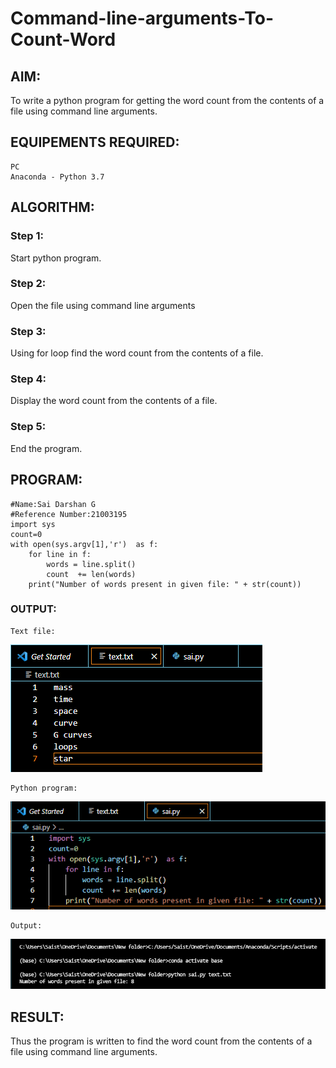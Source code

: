 # Command-line-arguments-To-Count-Word
## AIM:
To write a python program for getting the word count from the contents of a file using command line arguments.
## EQUIPEMENTS REQUIRED: 
```
PC
Anaconda - Python 3.7
```
## ALGORITHM: 
### Step 1:
Start python program.
### Step 2: 
 Open the file using command line arguments
### Step 3: 
Using for loop find the word count from the contents of a file.
### Step 4:  
Display the word count from the contents of a file.
### Step 5: 
End the program.
## PROGRAM:
```
#Name:Sai Darshan G
#Reference Number:21003195
import sys
count=0 
with open(sys.argv[1],'r')  as f:
    for line in f:    
        words = line.split()
        count  += len(words) 
    print("Number of words present in given file: " + str(count))
```
### OUTPUT:
```
Text file:
```
![inp](4.png)
```
Python program:
```
![inp](3.png)
```
Output:
```
![inp](2.png)
## RESULT:
Thus the program is written to find the word count from the contents of a file using command line arguments.
